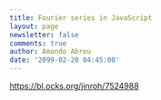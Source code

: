 ```yaml
---
title: Fourier series in JavaScript
layout: page
newsletter: false
comments: true
author: Amando Abreu
date: '2099-02-20 04:45:00'
---
```

https://bl.ocks.org/jinroh/7524988
